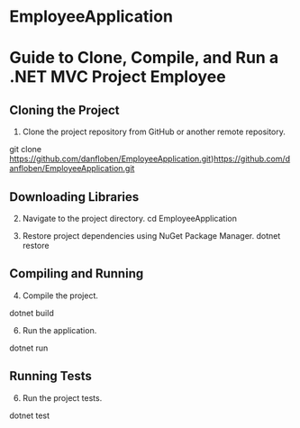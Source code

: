 # EmployeeApplication

# Guide to Clone, Compile, and Run a .NET MVC Project Employee

## Cloning the Project
1. Clone the project repository from GitHub or another remote repository.

  git clone https://github.com/danfloben/EmployeeApplication.git)https://github.com/danfloben/EmployeeApplication.git

## Downloading Libraries
2. Navigate to the project directory.
  cd EmployeeApplication

4. Restore project dependencies using NuGet Package Manager.
  dotnet restore

## Compiling and Running
4. Compile the project.

  dotnet build

6. Run the application.
  
  dotnet run
  
## Running Tests 
6. Run the project tests.

  dotnet test







